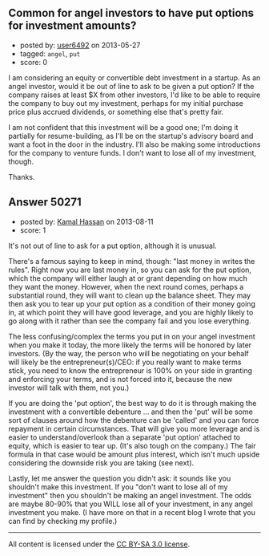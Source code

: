 ## Common for angel investors to have put options for investment amounts?

- posted by: [user6492](https://stackexchange.com/users/-1/6492-user6492) on 2013-05-27
- tagged: `angel`, `put`
- score: 0

I am considering an equity or convertible debt investment in a startup.  As an angel investor, would it be out of line to ask to be given a put option? If the company raises at least $X from other investors, I'd like to be able to require the company to buy out my investment, perhaps for my initial purchase price plus accrued dividends, or something else that's pretty fair.

I am not confident that this investment will be a good one; I'm doing it partially for resume-building, as I'll be on the startup's advisory board and want a foot in the door in the industry.  I'll also be making some introductions for the company to venture funds. I don't want to lose all of my investment, though.

Thanks.


## Answer 50271

- posted by: [Kamal Hassan](https://stackexchange.com/users/-1/27332-kamal-hassan) on 2013-08-11
- score: 1

It's not out of line to ask for a put option, although it is unusual. 

There's a famous saying to keep in mind, though: "last money in writes the rules". Right now you are last money in, so you can ask for the put option, which the company will either laugh at or grant depending on how much they want the money. However, when the next round comes, perhaps a substantial round, they will want to clean up the balance sheet. They may then ask you to tear up your put option as a condition of their money going in, at which point they will have good leverage, and you are highly likely to go along with it rather than see the company fail and you lose everything.

The less confusing/complex the terms you put in on your angel investment when you make it today, the more likely the terms will be honored by later investors. (By the way, the person who will be negotiating on your behalf will likely be the entrepreneur(s)/CEO: if you really want to make terms stick, you need to know the entrepreneur is 100% on your side in granting and enforcing your terms, and is not forced into it, because the new investor will talk with them, not you.)

If you are doing the 'put option', the best way to do it is through making the investment with a convertible debenture ... and then the 'put' will be some sort of clauses around how the debenture can be 'called' and you can force repayment in certain circumstances. That will give you more leverage and is easier to understand/overlook than a separate 'put option' attached to equity, which is easier to tear up. (It's also tough on the company.) The fair formula in that case would be amount plus interest, which isn't much upside considering the downside risk you are taking (see next).

Lastly, let me answer the question you didn't ask: it sounds like you shouldn't make this investment. If you "don't want to lose all of my investment" then you shouldn't be making an angel investment. The odds are maybe 80-90% that you WILL lose all of your investment, in any angel investment you make. (I have more on that in a recent blog I wrote that you can find by checking my profile.)



---

All content is licensed under the [CC BY-SA 3.0 license](https://creativecommons.org/licenses/by-sa/3.0/).
